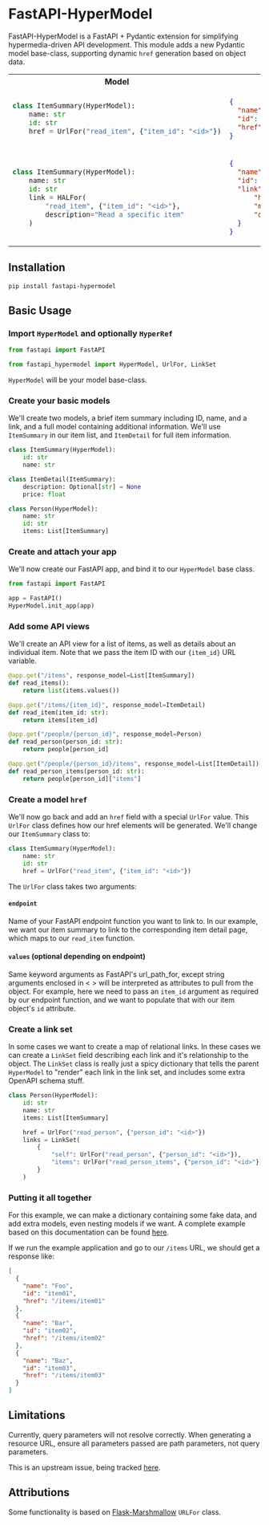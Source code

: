 # FastAPI-HyperModel

FastAPI-HyperModel is a FastAPI + Pydantic extension for simplifying hypermedia-driven API development. This module adds a new Pydantic model base-class, supporting dynamic `href` generation based on object data.

<table>
<tbody>
<tr>
<th>Model</th>
<th>Response</th>
</tr>
<tr>
<td>

```python
class ItemSummary(HyperModel):
    name: str
    id: str
    href = UrlFor("read_item", {"item_id": "<id>"})
```

</td>
<td>

```json
{
  "name": "Foo",
  "id": "item01",
  "href": "/items/item01"
}
```

</td>
</tr>
<tr>
<td>

```python
class ItemSummary(HyperModel):
    name: str
    id: str
    link = HALFor(
        "read_item", {"item_id": "<id>"}, 
        description="Read a specific item"
    )
```

</td>
<td>

```json
{
  "name": "Foo",
  "id": "item01",
  "link": {
      "href": "/items/item01",
      "method": "GET",
      "description": "Read a specific item"
  }
}
```

</td>
</tr>
</tbody>
</table>

## Installation

`pip install fastapi-hypermodel`

## Basic Usage

### Import `HyperModel` and optionally `HyperRef`

```python
from fastapi import FastAPI

from fastapi_hypermodel import HyperModel, UrlFor, LinkSet
```

`HyperModel` will be your model base-class.

### Create your basic models

We'll create two models, a brief item summary including ID, name, and a link, and a full model containing additional information. We'll use `ItemSummary` in our item list, and `ItemDetail` for full item information.

```python
class ItemSummary(HyperModel):
    id: str
    name: str

class ItemDetail(ItemSummary):
    description: Optional[str] = None
    price: float

class Person(HyperModel):
    name: str
    id: str
    items: List[ItemSummary]
```

### Create and attach your app

We'll now create our FastAPI app, and bind it to our `HyperModel` base class.

```python
from fastapi import FastAPI

app = FastAPI()
HyperModel.init_app(app)
```

### Add some API views

We'll create an API view for a list of items, as well as details about an individual item. Note that we pass the item ID with our `{item_id}` URL variable.

```python
@app.get("/items", response_model=List[ItemSummary])
def read_items():
    return list(items.values())

@app.get("/items/{item_id}", response_model=ItemDetail)
def read_item(item_id: str):
    return items[item_id]

@app.get("/people/{person_id}", response_model=Person)
def read_person(person_id: str):
    return people[person_id]

@app.get("/people/{person_id}/items", response_model=List[ItemDetail])
def read_person_items(person_id: str):
    return people[person_id]["items"]
```

### Create a model `href`

We'll now go back and add an `href` field with a special `UrlFor` value. This `UrlFor` class defines how our href elements will be generated. We'll change our `ItemSummary` class to:

```python
class ItemSummary(HyperModel):
    name: str
    id: str
    href = UrlFor("read_item", {"item_id": "<id>"})
```

The `UrlFor` class takes two arguments:

#### `endpoint`

Name of your FastAPI endpoint function you want to link to. In our example, we want our item summary to link to the corresponding item detail page, which maps to our `read_item` function.

#### `values` (optional depending on endpoint)

Same keyword arguments as FastAPI's url_path_for, except string arguments enclosed in < > will be interpreted as attributes to pull from the object. For example, here we need to pass an `item_id` argument as required by our endpoint function, and we want to populate that with our item object's `id` attribute.

### Create a link set

In some cases we want to create a map of relational links. In these cases we can create a `LinkSet` field describing each link and it's relationship to the object. The `LinkSet` class is really just a spicy dictionary that tells the parent `HyperModel` to "render" each link in the link set, and includes some extra OpenAPI schema stuff.

```python
class Person(HyperModel):
    id: str
    name: str
    items: List[ItemSummary]

    href = UrlFor("read_person", {"person_id": "<id>"})
    links = LinkSet(
        {
            "self": UrlFor("read_person", {"person_id": "<id>"}),
            "items": UrlFor("read_person_items", {"person_id": "<id>"}),
        }
    )
```

### Putting it all together

For this example, we can make a dictionary containing some fake data, and add extra models, even nesting models if we want. A complete example based on this documentation can be found [here](examples/simple_app.py).

If we run the example application and go to our `/items` URL, we should get a response like:

```json
[
  {
    "name": "Foo",
    "id": "item01",
    "href": "/items/item01"
  },
  {
    "name": "Bar",
    "id": "item02",
    "href": "/items/item02"
  },
  {
    "name": "Baz",
    "id": "item03",
    "href": "/items/item03"
  }
]
```

## Limitations

Currently, query parameters will not resolve correctly. When generating a resource URL, ensure all parameters passed are path parameters, not query parameters.

This is an upstream issue, being tracked [here](https://github.com/encode/starlette/issues/560).

## Attributions

Some functionality is based on [Flask-Marshmallow](https://github.com/marshmallow-code/flask-marshmallow/blob/dev/src/flask_marshmallow/fields.py) `URLFor` class.
